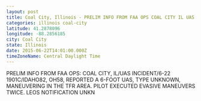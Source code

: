 ```yaml
---
layout: post
title: Coal City, Illinois - PRELIM INFO FROM FAA OPS COAL CITY IL UAS INCIDENT 6 22 1901C IDAHO82 OH58
categories: illinois coal-city
latitude: 41.2878096
longitude: -88.2856185
city: Coal City
state: Illinois
date: 2015-06-22T14:01:00.000Z
timeZoneName: Central Daylight Time
---
```


PRELIM INFO FROM FAA OPS: COAL CITY, IL/UAS INCIDENT/6-22 1901C/IDAHO82, OH58, REPORTED A 6-FOOT UAS, TYPE UNKNOWN, MANEUVERING IN THE TFR AREA. PILOT EXECUTED EVASIVE MANEUVERS TWICE. LEOS NOTIFICATION UNKN
